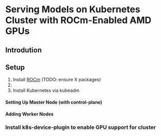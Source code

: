 # Serving Models on Kubernetes Cluster with ROCm-Enabled AMD GPUs

## Introdution

## Setup

1. Install [ROCm][rocm] (TODO: ensure X packages)
2. 
3. Install Kubernetes via kubeadm


#### Setting Up Master Node (with control-plane)

#### Adding Worker Nodes

### Install k8s-device-plugin to enable GPU support for cluster

[rocm]: https://rocm.docs.amd.com/projects/install-on-linux/en/latest/install/quick-start.html
